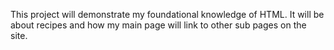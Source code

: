 This project will demonstrate my foundational knowledge of HTML.
It will be about recipes and how my main page will link to other sub pages on the site.